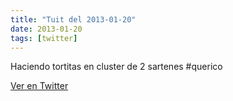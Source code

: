 ```yaml
---
title: "Tuit del 2013-01-20"
date: 2013-01-20
tags: [twitter]
---
```


Haciendo tortitas en cluster de 2 sartenes #querico



[Ver en Twitter](https://twitter.com/i/web/status/292918487901417472)
